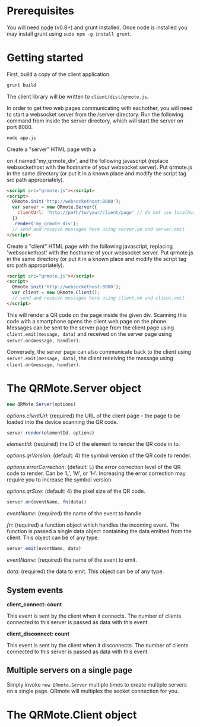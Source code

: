 Prerequisites
=============

You will need [node](http://www.nodejs.org) (v0.8+) and grunt installed. Once node is installed you may install grunt using `sudo npm -g install grunt`.

Getting started
===============

First, build a copy of the client application.

```bash
grunt build
```

The client library will be written to `client/dist/qrmote.js`.

In order to get two web pages communicating with eachother, you will need to start a websocket server from the /server directory. Run the
following command from inside the server directory, which will start the server on port 8080.

```bash
node app.js
```

Create a "server" HTML page with a <div> on it named 'my_qrmote_div', and the following javascript (replace websockethost with the hostname
of your websocket server). Put qrmote.js in the same directory (or put it in a known place and modify the script tag src path appropriately).

```html
<script src="qrmote.js"></script>
<script>
  QRmote.init('http://websockethost:8080');
  var server = new QRmote.Server({
    clientUrl: 'http://path/to/your/client/page' // do not use localhost here - otherwise it will not work on the phone
  })
  .render('my_qrmote_div');
  // send and receive messages here using server.on and server.emit
</script>
```

Create a "client" HTML page with the following javascript, replacing 'websockethost' with the hostname of your websocket server.
Put qrmote.js in the same directory (or put it in a known place and modify the script tag src path appropriately).

```html
<script src="qrmote.js"></script>
<script>
  QRmote.init('http://websockethost:8080');
  var client = new QRmote.Client();
  // send and receive messages here using client.on and client.emit
</script>
```

This will render a QR code on the page inside the given div. Scanning this code with a smartphone opens the client web page on the phone.
Messages can be sent to the server page from the client page using `client.emit(message, data)` and received on the server page using
`server.on(message, handler)`.

Conversely, the server page can also communicate back to the client using `server.emit(message, data)`, the client receiving the message
using `client.on(message, handler)`.

The QRMote.Server object
========================

```javascript
new QRMote.Server(options)
```

*options.clientUrl:* (required) the URL of the client page - the page to be loaded into the device scanning the QR code.

```javascript
server.render(elementId, options)
```

*elementId*: (required) the ID of the element to render the QR code in to.


*options.qrVersion*: (default: 4) the symbol version of the QR code to render.

*options.errorCorrection*: (default: L) the error correction level of the QR code to render. Can be 'L', 'M', or 'H'. Increasing the error correction may require you to increase the symbol version.

*options.qrSize*: (default: 4) the pixel size of the QR code.


```javascript
server.on(eventName, fn(data))
```

*eventName*: (required) the name of the event to handle.

*fn*: (required) a function object which handles the incoming event. The function is passed a single data object containing the data emitted from the client. This object can be of any type.


```javascript
server.emit(eventName, data)
```

*eventName*: (required) the name of the event to emit.

*data*: (required) the data to emit. This object can be of any type.


System events
-------------

**client_connect: count**

This event is sent by the client when it connects. The number of clients connected to this server is passed as data with this event.


**client_disconnect: count**

This event is sent by the client when it disconnects. The number of clients connected to this server is passed as data with this event.


Multiple servers on a single page
---------------------------------

Simply invoke `new QRmote.Server` multiple times to create multiple servers on a single page. QRmote will multiplex the socket connection
for you.

The QRMote.Client object
========================
